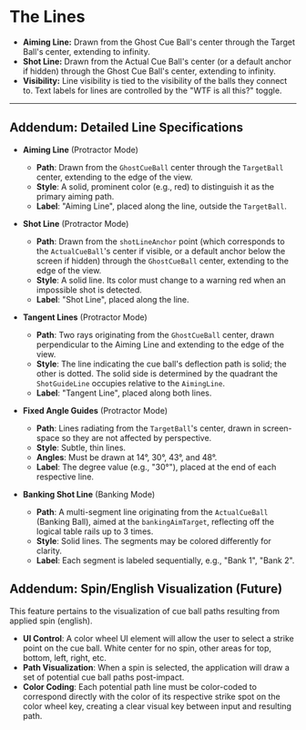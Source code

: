 # The Lines

* **Aiming Line:** Drawn from the Ghost Cue Ball's center through the Target Ball's center, extending to infinity.
* **Shot Line:** Drawn from the Actual Cue Ball's center (or a default anchor if hidden) through the Ghost Cue Ball's center, extending to infinity.
* **Visibility:** Line visibility is tied to the visibility of the balls they connect to. Text labels for lines are controlled by the "WTF is all this?" toggle.

***
## Addendum: Detailed Line Specifications

* **Aiming Line** (Protractor Mode)
  * **Path**: Drawn from the `GhostCueBall` center through the `TargetBall` center, extending to the edge of the view.
  * **Style**: A solid, prominent color (e.g., red) to distinguish it as the primary aiming path.
  * **Label**: "Aiming Line", placed along the line, outside the `TargetBall`.

* **Shot Line** (Protractor Mode)
  * **Path**: Drawn from the `shotLineAnchor` point (which corresponds to the `ActualCueBall`'s center if visible, or a default anchor below the screen if hidden) through the `GhostCueBall` center, extending to the edge of the view.
  * **Style**: A solid line. Its color must change to a warning red when an impossible shot is detected.
  * **Label**: "Shot Line", placed along the line.

* **Tangent Lines** (Protractor Mode)
  * **Path**: Two rays originating from the `GhostCueBall` center, drawn perpendicular to the Aiming Line and extending to the edge of the view.
  * **Style**: The line indicating the cue ball's deflection path is solid; the other is dotted. The solid side is determined by the quadrant the `ShotGuideLine` occupies relative to the `AimingLine`.
  * **Label**: "Tangent Line", placed along both lines.

* **Fixed Angle Guides** (Protractor Mode)
  * **Path**: Lines radiating from the `TargetBall`'s center, drawn in screen-space so they are not affected by perspective.
  * **Style**: Subtle, thin lines.
  * **Angles**: Must be drawn at 14°, 30°, 43°, and 48°.
  * **Label**: The degree value (e.g., "30°"), placed at the end of each respective line.

* **Banking Shot Line** (Banking Mode)
  * **Path**: A multi-segment line originating from the `ActualCueBall` (Banking Ball), aimed at the `bankingAimTarget`, reflecting off the logical table rails up to 3 times.
  * **Style**: Solid lines. The segments may be colored differently for clarity.
  * **Label**: Each segment is labeled sequentially, e.g., "Bank 1", "Bank 2".

## Addendum: Spin/English Visualization (Future)

This feature pertains to the visualization of cue ball paths resulting from applied spin (english).

* **UI Control**: A color wheel UI element will allow the user to select a strike point on the cue ball. White center for no spin, other areas for top, bottom, left, right, etc.
* **Path Visualization**: When a spin is selected, the application will draw a set of potential cue ball paths post-impact.
* **Color Coding**: Each potential path line must be color-coded to correspond directly with the color of its respective strike spot on the color wheel key, creating a clear visual key between input and resulting path.